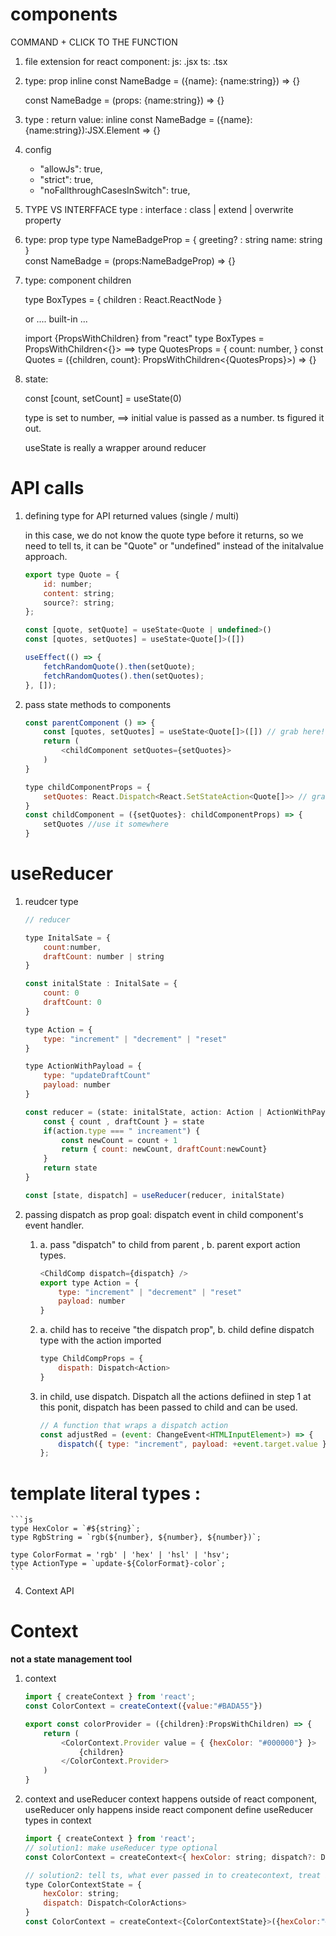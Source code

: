 # components
COMMAND + CLICK TO THE FUNCTION 

1.  file extension for react component: 
        js: .jsx
        ts: .tsx

2.  type: prop inline 
    const NameBadge = ({name}: {name:string}) => {}
    <!-- those two are equal -->
    const NameBadge = (props: {name:string}) => {}
    
3.  type : return value: inline
    const NameBadge = ({name}: {name:string}):JSX.Element => {}

4. config 
    - "allowJs": true,
    - "strict": true,
    - "noFallthroughCasesInSwitch": true,
    
5.  TYPE VS INTERFFACE
    type : 
    interface : class |  extend | overwrite property

6. type: prop type 
    type NameBadgeProp = {
        greeting? : string
        name: string
    }  
    const NameBadge = (props:NameBadgeProp) => {}

7. type: component children 

    type BoxTypes = {
        children : React.ReactNode
    }

    or .... built-in ...

    import {PropsWithChildren} from "react"
    type BoxTypes = PropsWithChildren<{}>
    ==> 
    type QuotesProps = {
        count: number,
    }
    const Quotes = ({children, count}: PropsWithChildren<{QuotesProps}>) => {}

8. state: 

    const [count, setCount] = useState(0)

    type is set to number, ==> initial value is passed as a number. ts figured it out. 

    useState is really a wrapper around reducer

# API calls 
1. defining type for API returned values (single / multi)

    in this case, we do not know the quote type before it returns, so we need to tell ts, it can be "Quote" or "undefined" instead of the initalvalue approach.
    ```js
    export type Quote = {
        id: number;
        content: string;
        source?: string;
    };

    const [quote, setQuote] = useState<Quote | undefined>()
    const [quotes, setQuotes] = useState<Quote[]>([])

    useEffect(() => {
        fetchRandomQuote().then(setQuote);
        fetchRandomQuotes().then(setQuotes);
    }, []);
    ```

2. pass state methods to components 
    ```js
    const parentComponent () => {
        const [quotes, setQuotes] = useState<Quote[]>([]) // grab here!
        return (
            <childComponent setQuotes={setQuotes}>
        )
    }
    ```
    ```js
    type childComponentProps = {
        setQuotes: React.Dispatch<React.SetStateAction<Quote[]>> // grab from parent
    }
    const childComponent = ({setQuotes}: childComponentProps) => {
        setQuotes //use it somewhere
    }
    ```

# useReducer 
1. reudcer type
    ```js 
    // reducer 

    type InitalSate = {
        count:number,
        draftCount: number | string
    }

    const initalState : InitalSate = {
        count: 0 
        draftCount: 0
    }

    type Action = {
        type: "increment" | "decrement" | "reset"
    }

    type ActionWithPayload = {
        type: "updateDraftCount"
        payload: number
    }

    const reducer = (state: initalState, action: Action | ActionWithPayload ) => {
        const { count , draftCount } = state
        if(action.type === " increament") {
            const newCount = count + 1
            return { count: newCount, draftCount:newCount}
        }
        return state
    }

    const [state, dispatch] = useReducer(reducer, initalState)
    ```

2. passing dispatch as prop
    goal: dispatch event in child component's event handler. 
  
    1.  a. pass "dispatch" to child from parent , 
        b. parent export action types. 
        ```js
        <ChildComp dispatch={dispatch} />
        export type Action = {
            type: "increment" | "decrement" | "reset"
            payload: number
        }   

        ```
    2. a. child has to receive "the dispatch prop", b. child define dispatch type with the action imported
        ```js
        type ChildCompProps = {
            dispath: Dispatch<Action>
        }
        ```

    3. in child, use dispatch. Dispatch all the actions defiined in step 1
        at this ponit, dispatch has been passed to child and can be used. 
        ```js 
        // A function that wraps a dispatch action
        const adjustRed = (event: ChangeEvent<HTMLInputElement>) => {   
            dispatch({ type: "increment", payload: +event.target.value });
        };
        ```

# template literal types :
    ```js
    type HexColor = `#${string}`;
    type RgbString = `rgb(${number}, ${number}, ${number})`;

    type ColorFormat = 'rgb' | 'hex' | 'hsl' | 'hsv';
    type ActionType = `update-${ColorFormat}-color`;
    ```

4. Context API

# Context 
**not a state management tool**
1. context
    ```js
    import { createContext } from 'react';
    const ColorContext = createContext({value:"#BADA55"})

    export const colorProvider = ({children}:PropsWithChildren) => {
        return (
            <ColorContext.Provider value = { {hexColor: "#000000"} }> 
                {children}
            </ColorContext.Provider>
        )
    }
    ```
2. context and useReducer 
    context happens outside of react component,  useReducer only happens inside react component 
    define useReducer types in context 
    ```js
    import { createContext } from 'react';
    // solution1: make useReducer type optional 
    const ColorContext = createContext<{ hexColor: string; dispatch?: Dispatch<ColorActions>}>({hexColor: "#000000"})

    // solution2: tell ts, what ever passed in to createcontext, treat it as the defined type. 
    type ColorContextState = {
        hexColor: string; 
        dispatch: Dispatch<ColorActions>
    }
    const ColorContext = createContext<{ColorContextState}>({hexColor:"#BADA55"} as ColorContextState); 

